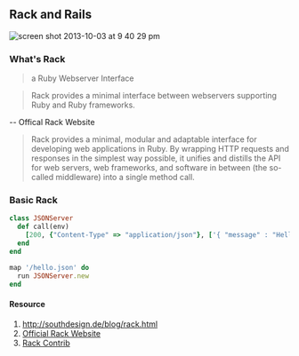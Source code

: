 ## Rack and Rails

![screen shot 2013-10-03 at 9 40 29 pm](https://f.cloud.github.com/assets/83296/1266773/0f2cd5ba-2c96-11e3-8309-7ec8bc909d63.png)


### What's Rack

> a Ruby Webserver Interface

> Rack provides a minimal interface between webservers supporting Ruby and Ruby frameworks.

-- Offical Rack Website

> Rack provides a minimal, modular and adaptable interface for developing web applications in Ruby. By wrapping HTTP requests and responses in the simplest way possible, it unifies and distills the API for web servers, web frameworks, and software in between (the so-called middleware) into a single method call.

### Basic Rack

```ruby
class JSONServer
  def call(env)
    [200, {"Content-Type" => "application/json"}, ['{ "message" : "Hello!" }']]
  end
end

map '/hello.json' do
  run JSONServer.new
end
```


#### Resource

1. http://southdesign.de/blog/rack.html
2. [Official Rack Website](http://rack.github.io/) 
3. [Rack Contrib](https://github.com/rack/rack-contrib)
